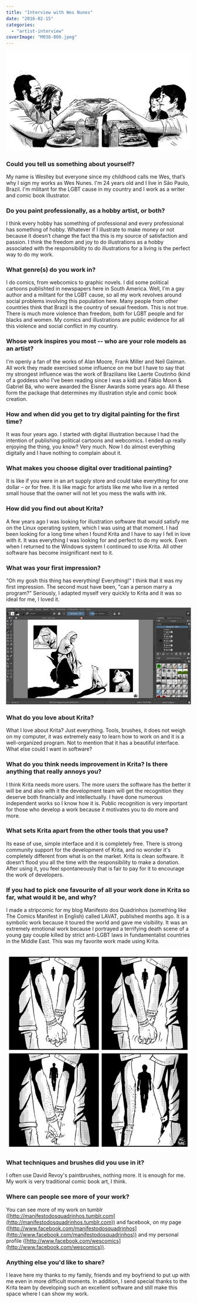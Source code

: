 ```yaml
---
title: "Interview with Wes Nunes"
date: "2016-02-15"
categories: 
  - "artist-interview"
coverImage: "M038-800.jpeg"
---
```


![M038-800](images/M038-800.jpeg)

### Could you tell us something about yourself?

My name is Weslley but everyone since my childhood calls me Wes, that’s why I sign my works as Wes Nunes. I'm 24 years old and I live in São Paulo, Brazil. I'm militant for the LGBT cause in my country and I work as a writer and comic book illustrator.

### Do you paint professionally, as a hobby artist, or both?

I think every hobby has something of professional and every professional has something of hobby. Whatever if I illustrate to make money or not because it doesn’t change the fact tha this is my source of satisfaction and passion. I think the freedom and joy to do illustrations as a hobby associated with the responsibility to do illustrations for a living is the perfect way to do my work.

### What genre(s) do you work in?

I do comics, from webcomics to graphic novels. I did some political cartoons publishted in newspapers here in South America. Well, I'm a gay author and a militant for the LGBT cause, so all my work revolves around social problems involving this population here. Many people from other countries think that Brazil is the country of sexual freedom. This is not true. There is much more violence than freedom, both for LGBT people and for blacks and women. My comics and illustrations are public evidence for all this violence and social conflict in my country.

### Whose work inspires you most -- who are your role models as an artist?

I'm openly a fan of the works of Alan Moore, Frank Miller and Neil Gaiman. All work they made exercised some influence on me but I have to say that my strongest influence was the work of Brazilians like Laerte Coutinho (kind of a goddess who I've been reading since I was a kid) and Fábio Moon & Gabriel Bá, who were awarded the Eisner Awards some years ago. All these form the package that determines my illustration style and comic book creation.

### How and when did you get to try digital painting for the first time?

It was four years ago. I started with digital illustration because I had the intention of publishing political cartoons and webcomics. I ended up really enjoying the thing, you know? Very much. Now I do almost everything digitally and I have nothing to complain about it.

### What makes you choose digital over traditional painting?

It is like if you were in an art supply store and could take everything for one dollar – or for free. It is like magic for artists like me who live in a rented small house that the owner will not let you mess the walls with ink.

### How did you find out about Krita?

A few years ago I was looking for illustration software that would satisfy me on the Linux operating system, which I was using at that moment. I had been looking for a long time when I found Krita and I have to say I fell in love with it. It was everything I was looking for and perfect to do my work. Even when I returned to the Windows system I continued to use Krita. All other software has become insignificant next to it.

### What was your first impression?

"Oh my gosh this thing has everything! Everything!" I think that it was my first impression. The second must have been, "can a person marry a program?" Seriously, I adapted myself very quickly to Krita and it was so ideal for me, I loved it.

![Capturar01-800](images/Capturar01-800.jpg)

### What do you love about Krita?

What I love about Krita? Just everything. Tools, brushes, it does not weigh on my computer, it was extremely easy to learn how to work on and it is a well-organized program. Not to mention that it has a beautiful interface. What else could I want in software?

### What do you think needs improvement in Krita? Is there anything that really annoys you?

I think Krita needs more users. The more users the software has the better it will be and also with it the development team will get the recognition they deserve both financially and intellectually. I have done numerous independent works so I know how it is. Public recognition is very important for those who develop a work because it motivates you to do more and more.

### What sets Krita apart from the other tools that you use?

Its ease of use, simple interface and it is completely free. There is strong community support for the development of Krita, and no wonder it's completely different from what is on the market. Krita is clean software. It doesn’t flood you all the time with the responsibility to make a donation. After using it, you feel spontaneously that is fair to pay for it to encourage the work of developers.

### If you had to pick one favourite of all your work done in Krita so far, what would it be, and why?

I made a stripcomic for my blog Manifesto dos Quadrinhos (something like The Comics Manifest in English) called LAVAT, published months ago. It is a symbolic work because it toured the world and gave me visibility. It was an extremely emotional work because I portrayed a terrifying death scene of a young gay couple killed by strict anti-LGBT laws in fundamentalist countries in the Middle East. This was my favorite work made using Krita.

![S026-800](images/S026-800.jpg)

### What techniques and brushes did you use in it?

I often use David Revoy's paintbrushes, nothing more. It is enough for me. My work is very traditional comic book art, I think.

### Where can people see more of your work?

You can see more of my work on tumblr ([http://manifestodosquadrinhos.tumblr.com](http://manifestodosquadrinhos.tumblr.com)) and facebook, on my page ([http://www.facebook.com/manifestodosquadrinhos](http://www.facebook.com/manifestodosquadrinhos)) and my personal profile ([http://www.facebook.com/wescomics](http://www.facebook.com/wescomics)).

### Anything else you'd like to share?

I leave here my thanks to my family, friends and my boyfriend to put up with me even in more difficult moments. In addition, I send special thanks to the Krita team by developing such an excellent software and still make this space where I can show my work.
